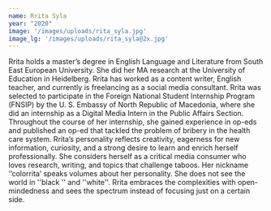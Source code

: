 ```yaml
---
name: Rrita Syla
year: "2020"
image: '/images/uploads/rita_syla.jpg'
image_lg: '/images/uploads/rita_syla@2x.jpg'
---
```


Rrita holds a master’s degree in English Language and Literature from South East European University. She did her MA research at the University of Education in Heidelberg. Rrita has worked as a content writer, English teacher, and currently is freelancing as a social media consultant. 
Rrita was selected to participate in the Foreign National Student Internship Program (FNSIP) by the U. S. Embassy of North Republic of Macedonia, where she did an internship as a Digital Media Intern in the Public Affairs Section. Throughout the course of her internship, she gained experience in op-eds and published an op-ed that tackled the problem of bribery in the health care system. 
Rrita’s personality reflects creativity, eagerness for new information, curiosity, and a strong desire to learn and enrich herself professionally. She considers herself as a critical media consumer who loves research, writing, and topics that challenge taboos. Her nickname ‘’colorrita’ speaks volumes about her personality. She does not see the world in ''black '' and ''white''. Rrita embraces the complexities with open-mindedness and sees the spectrum instead of focusing just on a certain side. 